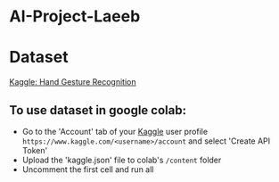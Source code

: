 # AI-Project-Laeeb

# Dataset
[Kaggle: Hand Gesture Recognition](https://www.kaggle.com/datasets/aryarishabh/hand-gesture-recognition-dataset)
## To use dataset in google colab:
- Go to the 'Account' tab of your [Kaggle](https://www.kaggle.com) user profile `https://www.kaggle.com/<username>/account` and select 'Create API Token'
- Upload the 'kaggle.json' file to colab's `/content` folder
- Uncomment the first cell and run all
